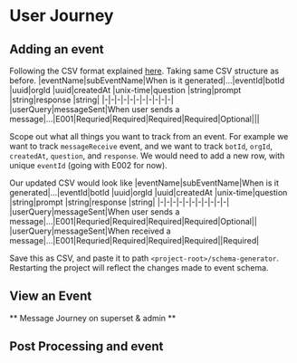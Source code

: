 # User Journey

## Adding an event

Following the CSV format explained [here](./05_event_specificatoin.md#event-csv-structure). Taking same CSV structure as before.
|eventName|subEventName|When is it generated|...|eventId|botId \|uuid|orgId \|uuid|createdAt \|unix-time|question \|string|prompt  \|string|response \|string|
|-|-|-|-|-|-|-|-|-|-|-|
|userQuery|messageSent|When user sends a message|...|E001|Requried|Required|Required|Required|Optional|||

Scope out what all things you want to track from an event. For example we want to track `messageReceive` event, and we want to track `botId`, `orgId`, `createdAt`, `question`, and `response`. We would need to add a new row, with unique `eventId` (going with E002 for now).

Our updated CSV would look like
|eventName|subEventName|When is it generated|...|eventId|botId \|uuid|orgId \|uuid|createdAt \|unix-time|question \|string|prompt  \|string|response \|string|
|-|-|-|-|-|-|-|-|-|-|-|
|userQuery|messageSent|When user sends a message|...|E001|Requried|Required|Required|Required|Optional||
|userQuery|messageSent|When received a message|...|E001|Requried|Required|Required|Required||Required|

Save this as CSV, and paste it to path `<project-root>/schema-generator`. Restarting the project will reflect the changes made to event schema.

## View an Event
** Message Journey on superset & admin **

## Post Processing and event